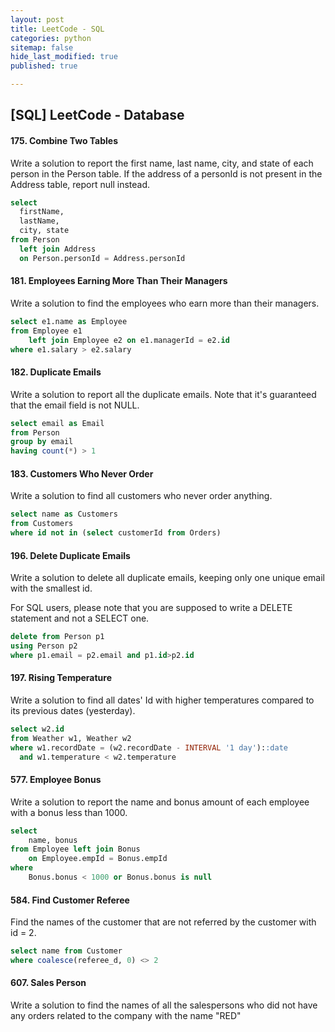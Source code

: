 ```yaml
---
layout: post
title: LeetCode - SQL
categories: python
sitemap: false
hide_last_modified: true
published: true

---
```


## [SQL] LeetCode - Database

#### 175. Combine Two Tables
Write a solution to report the first name, last name, city, and state of each person in the Person table. If the address of a personId is not present in the Address table, report null instead.

~~~ sql
select 
  firstName, 
  lastName, 
  city, state 
from Person 
  left join Address 
  on Person.personId = Address.personId
~~~ 

#### 181. Employees Earning More Than Their Managers
Write a solution to find the employees who earn more than their managers.

~~~ sql
select e1.name as Employee
from Employee e1
    left join Employee e2 on e1.managerId = e2.id
where e1.salary > e2.salary    
~~~ 

#### 182. Duplicate Emails
Write a solution to report all the duplicate emails. Note that it's guaranteed that the email field is not NULL.

~~~ sql
select email as Email
from Person
group by email
having count(*) > 1
~~~ 

#### 183. Customers Who Never Order
Write a solution to find all customers who never order anything.

~~~ sql
select name as Customers
from Customers 
where id not in (select customerId from Orders)
~~~ 

#### 196. Delete Duplicate Emails
Write a solution to delete all duplicate emails, keeping only one unique email with the smallest id.

For SQL users, please note that you are supposed to write a DELETE statement and not a SELECT one.

~~~ sql
delete from Person p1
using Person p2
where p1.email = p2.email and p1.id>p2.id
~~~ 

#### 197. Rising Temperature
Write a solution to find all dates' Id with higher temperatures compared to its previous dates (yesterday).

~~~ sql
select w2.id
from Weather w1, Weather w2
where w1.recordDate = (w2.recordDate - INTERVAL '1 day')::date
  and w1.temperature < w2.temperature
~~~ 

#### 577. Employee Bonus
Write a solution to report the name and bonus amount of each employee with a bonus less than 1000.

~~~ sql
select
    name, bonus
from Employee left join Bonus
    on Employee.empId = Bonus.empId
where
    Bonus.bonus < 1000 or Bonus.bonus is null
~~~ 

#### 584. Find Customer Referee
Find the names of the customer that are not referred by the customer with id = 2.

~~~ sql
select name from Customer
where coalesce(referee_d, 0) <> 2
~~~ 

#### 607. Sales Person
Write a solution to find the names of all the salespersons who did not have any orders related to the company with the name "RED"

~~~ sql

~~~ 